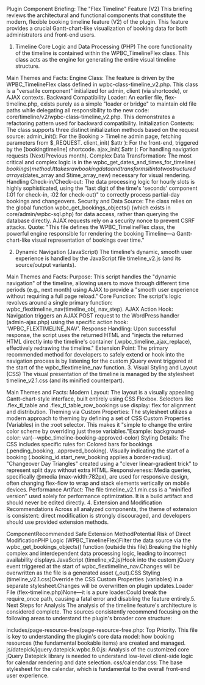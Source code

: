 Plugin Component Briefing: The "Flex Timeline" Feature (V2)
This briefing reviews the architectural and functional components that constitute the modern, flexible booking timeline feature (V2) of the plugin. This feature provides a crucial Gantt-chart-like visualization of booking data for both administrators and front-end users.

1. Timeline Core Logic and Data Processing (PHP)
The core functionality of the timeline is contained within the WPBC_TimelineFlex class. This class acts as the engine for generating the entire visual timeline structure.

Main Themes and Facts:
Engine Class: The feature is driven by the WPBC_TimelineFlex class defined in wpbc-class-timeline_v2.php. This class is a "versatile component" initialized for admin, client (via shortcode), or AJAX contexts.
Backward Compatibility Loader: An earlier file, flex-timeline.php, exists purely as a simple "loader or bridge" to maintain old file paths while delegating all responsibility to the new code: core/timeline/v2/wpbc-class-timeline_v2.php. This demonstrates a refactoring pattern used for backward compatibility.
Initialization Contexts: The class supports three distinct initialization methods based on the request source:
admin_init(): For the Booking > Timeline admin page, fetching parameters from $_REQUEST.
client_init( $attr ): For the front-end, triggered by the [bookingtimeline] shortcode.
ajax_init( $attr ): For handling navigation requests (Next/Previous month).
Complex Data Transformation: The most critical and complex logic is in the wpbc_get_dates_and_times_for_timeline( $bookings ) method. It takes raw booking data and transforms it into two structured arrays ($dates_array and $time_array_new) necessary for visual rendering.
Handling Check-in/Check-out: The data processing logic for hourly slots is highly sophisticated, using the "last digit of the time's 'seconds' component (:01 for check-in, :02 for check-out)" to correctly process partial-day bookings and changeovers.
Security and Data Source: The class relies on the global function wpbc_get_bookings_objects() (which exists in core/admin/wpbc-sql.php) for data access, rather than querying the database directly. AJAX requests rely on a security nonce to prevent CSRF attacks.
Quote: "This file defines the WPBC_TimelineFlex class, the powerful engine responsible for rendering the booking Timeline—a Gantt-chart-like visual representation of bookings over time."

2. Dynamic Navigation (JavaScript)
The timeline's dynamic, smooth user experience is handled by the JavaScript file timeline_v2.js (and its source/output variants).

Main Themes and Facts:
Purpose: This script handles the "dynamic navigation" of the timeline, allowing users to move through different time periods (e.g., next month) using AJAX to provide a "smooth user experience without requiring a full page reload."
Core Function: The script's logic revolves around a single primary function: wpbc_flextimeline_nav(timeline_obj, nav_step).
AJAX Action Hook: Navigation triggers an AJAX POST request to the WordPress handler (admin-ajax.php) using the specific action hook: 'WPBC_FLEXTIMELINE_NAV'.
Response Handling: Upon successful response, the script uses the returned HTML and "injects the returned HTML directly into the timeline's container (.wpbc_timeline_ajax_replace), effectively redrawing the timeline."
Extension Point: The primary recommended method for developers to safely extend or hook into the navigation process is by listening for the custom jQuery event triggered at the start of the wpbc_flextimeline_nav function.
3. Visual Styling and Layout (CSS)
The visual presentation of the timeline is managed by the stylesheet timeline_v2.1.css (and its minified counterpart).

Main Themes and Facts:
Modern Layout: The layout is a visually appealing Gantt-chart-style interface, built entirely using CSS Flexbox. Selectors like .flex_tl_table and .flex_tl_table_row_bookings use display: flex for alignment and distribution.
Theming via Custom Properties: The stylesheet utilizes a modern approach to theming by defining a set of CSS Custom Properties (Variables) in the :root selector. This makes it "simple to change the entire color scheme by overriding just these variables."Example: background-color: var(--wpbc_timeline-booking-approved-color)
Styling Details: The CSS includes specific rules for:
Colored bars for bookings (.pending_booking, .approved_booking).
Visually indicating the start of a booking (.booking_id.start_new_booking applies a border-radius).
"Changeover Day Triangles" created using a "clever linear-gradient trick" to represent split days without extra HTML.
Responsiveness: Media queries, specifically @media (max-width:782px), are used for responsive design, often changing flex-flow to wrap and stack elements vertically on mobile devices.
Performance Artifact: The file timeline_v2.1.min.css is a "minified version" used solely for performance optimization. It is a build artifact and should never be edited directly.
4. Extension and Modification Recommendations
Across all analyzed components, the theme of extension is consistent: direct modification is strongly discouraged, and developers should use provided extension methods.

ComponentRecommended Safe Extension MethodPotential Risk of Direct ModificationPHP Logic (WPBC_TimelineFlex)Filter the data source via the wpbc_get_bookings_objects() function (outside this file).Breaking the highly complex and interdependent data processing logic, leading to incorrect availability displays.JavaScript (timeline_v2.js)Hook into the custom jQuery event triggered at the start of wpbc_flextimeline_nav.Changes will be overwritten as the file is a generated asset (_out).CSS Styling (timeline_v2.1.css)Override the CSS Custom Properties (variables) in a separate stylesheet.Changes will be overwritten on plugin updates.Loader File (flex-timeline.php)None—it is a pure loader.Could break the require_once path, causing a fatal error and disabling the feature entirely.5. Next Steps for Analysis
The analysis of the timeline feature's architecture is considered complete. The sources consistently recommend focusing on the following areas to understand the plugin's broader core structure:

includes/page-resource-free/page-resource-free.php: Top Priority. This file is key to understanding the plugin's core data model: how booking resources (the fundamental bookable items) are created and managed.
js/datepick/jquery.datepick.wpbc.9.0.js: Analysis of the customized core jQuery Datepick library is needed to understand low-level client-side logic for calendar rendering and date selection.
css/calendar.css: The base stylesheet for the calendar, which is fundamental to the overall front-end user experience.